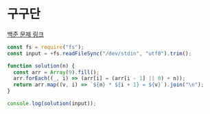 # 구구단

[백준 문제 링크](https://www.acmicpc.net/problem/2739)

```javascript
const fs = require("fs");
const input = +fs.readFileSync("/dev/stdin", "utf8").trim();

function solution(n) {
  const arr = Array(9).fill();
  arr.forEach((_, i) => (arr[i] = (arr[i - 1] || 0) + n));
  return arr.map((v, i) => `${n} * ${i + 1} = ${v}`).join("\n");
}

console.log(solution(input));
```
